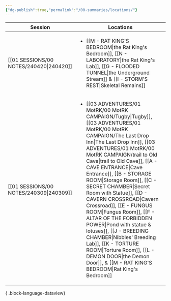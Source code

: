 ```yaml
---
{"dg-publish":true,"permalink":"/00-summaries/locations/"}
---
```



| Session                                    | Locations                                                                                                                                                                                                                                                                                                                                                                                                                                                                                                                                 |
| ------------------------------------------ | ----------------------------------------------------------------------------------------------------------------------------------------------------------------------------------------------------------------------------------------------------------------------------------------------------------------------------------------------------------------------------------------------------------------------------------------------------------------------------------------------------------------------------------------- |
| [[01 SESSIONS/00 NOTES/240420\|240420]] | <ul><li>[[M - RAT KING'S BEDROOM\\|the Rat King's Bedroom]], [[N - LABORATORY\\|the Rat King's Lab]], [[G -  FLOODED TUNNEL\\|the Underground Stream]] & [[I - STORM'S REST\\|Skeletal Remains]]</li></ul>                                                                                                                                                                                                                                                                                                                                |
| [[01 SESSIONS/00 NOTES/240309\|240309]] | <ul><li>[[03 ADVENTURES/01 MotRK/00 MotRK  CAMPAIGN/Tugby\|Tugby]], [[03 ADVENTURES/01 MotRK/00 MotRK  CAMPAIGN/The Last Drop Inn\|The Last Drop Inn]], [[03 ADVENTURES/01 MotRK/00 MotRK  CAMPAIGN/trail to Old Cave\|trail to Old Cave]], [[A - CAVE ENTRANCE\\|Cave Entrance]], [[B - STORAGE ROOM\\|Storage Room]], [[C - SECRET CHAMBER\\|Secret Room with Statue]], [[D - CAVERN CROSSROAD\\|Cavern Crossroad]], [[E - FUNGUS ROOM\\|Fungus Room]], [[F - ALTAR OF THE FORBIDDEN POWER\\|Pond with statue & lotuses]], [[J - BREEDING CHAMBER\\|Nibbles' Breeding Lab]], [[K - TORTURE ROOM\\|Torture Room]], [[L - DEMON DOOR\\|the Demon Door]], & [[M - RAT KING'S BEDROOM\\|Rat King's Bedroom]]</li></ul> |

{ .block-language-dataview}
